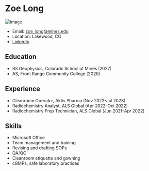 # Zoe Long
![image](https://media.licdn.com/dms/image/v2/D5603AQFDT2ZxR9s1Xg/profile-displayphoto-shrink_400_400/profile-displayphoto-shrink_400_400/0/1695611739362?e=1743638400&v=beta&t=RIFKnTUyRj0FZlRwImFDQKCqgsRpedf8LY7mRlE0H8k)
- Email: zoe_long@mines.edu
- Location: Lakewood, CO
- [LinkedIn](https://linkedin.com/in/z-long)

## Education
- BS Geophysics, Colorado School of Mines (2027)
- AS, Front Range Community College (2020)

## Experience
- Cleanroom Operator, Aktiv Pharma (Nov 2022-Jul 2023)
- Radiochemistry Analyst, ALS Global (Apr 2022-Oct 2022)
- Radiochemistry Prep Technician, ALS Global (Jun 2021-Apr 2022)

## Skills
- Microsoft Office
- Team management and training
- Revising and drafting SOPs
- QA/QC
- Cleanroom etiquette and gowning
- cGMPs, safe laboratory practices
